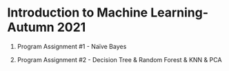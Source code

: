 # Introduction to Machine Learning-Autumn 2021
1. Program Assignment #1 - Naïve Bayes

2. Program Assignment #2 - Decision Tree & Random Forest & KNN & PCA
